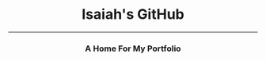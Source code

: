 # <div align="center">Isaiah's GitHub</div>

***

### <div align="center">A Home For My Portfolio</div>